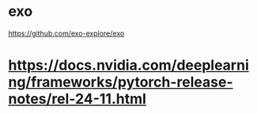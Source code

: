 # exo
https://github.com/exo-explore/exo
# https://docs.nvidia.com/deeplearning/frameworks/pytorch-release-notes/rel-24-11.html
